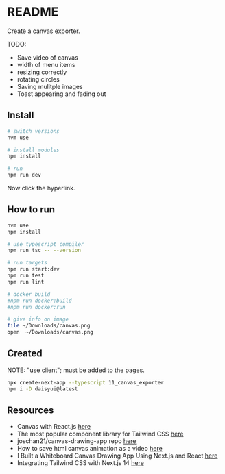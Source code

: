 # README

Create a canvas exporter.  

TODO:

* Save video of canvas
* width of menu items
* resizing correctly
* rotating circles
* Saving mulitple images
* Toast appearing and fading out

## Install

```sh
# switch versions
nvm use  

# install modules
npm install

# run
npm run dev
```

Now click the hyperlink.  

## How to run

```sh
nvm use
npm install

# use typescript compiler
npm run tsc -- --version  

# run targets
npm run start:dev
npm run test
npm run lint

# docker build
#npm run docker:build
#npm run docker:run

# give info on image
file ~/Downloads/canvas.png
open  ~/Downloads/canvas.png
```

## Created

NOTE: "use client"; must be added to the pages.  

```sh
npx create-next-app --typescript 11_canvas_exporter
npm i -D daisyui@latest
```

## Resources

* Canvas with React.js [here](https://medium.com/@pdx.lucasm/canvas-with-react-js-32e133c05258)
* The most popular component library for Tailwind CSS [here](https://daisyui.com/)  
* joschan21/canvas-drawing-app repo [here](https://github.com/joschan21/canvas-drawing-app)
* How to save html canvas animation as a video [here](https://julien-decharentenay.medium.com/how-to-save-html-canvas-animation-as-a-video-421157c2203b)
* I Built a Whiteboard Canvas Drawing App Using Next.js and React [here](https://ninza7.medium.com/i-built-a-whiteboard-canvas-drawing-app-using-next-js-and-react-7eb0a1a490ba)
* Integrating Tailwind CSS with Next.js 14 [here](https://borstch.com/blog/development/integrating-tailwind-css-with-nextjs-14)
